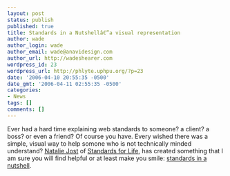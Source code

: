 ```yaml
---
layout: post
status: publish
published: true
title: Standards in a Nutshellâ€”a visual representation
author: wade
author_login: wade
author_email: wade@anavidesign.com
author_url: http://wadeshearer.com
wordpress_id: 23
wordpress_url: http://phlyte.uphpu.org/?p=23
date: '2006-04-10 20:55:35 -0500'
date_gmt: '2006-04-11 02:55:35 -0500'
categories:
- News
tags: []
comments: []
---
```

<p>Ever had a hard time explaining web standards to someone? a client? a boss? or even a friend? Of course you have. Every wished there was a simple, visual way to help somone who is not technically minded understand? <a href="http://nataliejost.com/natalie">Natalie Jost</a> of <a href="http://nataliejost.com">Standards for Life</a>, has created something that I am sure you will find helpful or at least make you smile: <a href="http://nataliejost.com/standards-in-a-nutshell">standards in a nutshell</a>.</p>
